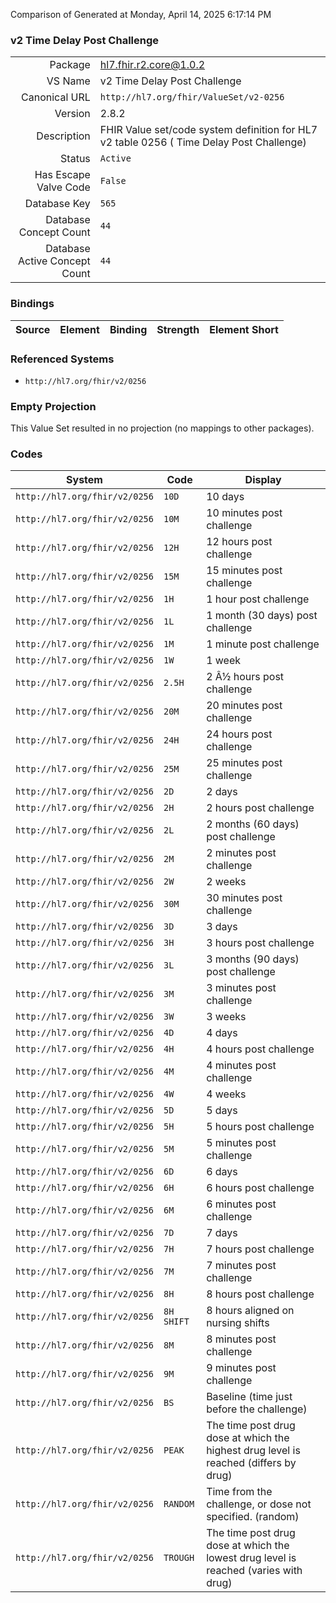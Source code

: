 Comparison of 
Generated at Monday, April 14, 2025 6:17:14 PM

### v2 Time Delay Post Challenge

|      |     |
| ---: | --- |
| Package | hl7.fhir.r2.core@1.0.2 |
| VS Name | v2 Time Delay Post Challenge |
| Canonical URL | `http://hl7.org/fhir/ValueSet/v2-0256` |
| Version | 2.8.2 |
| Description | FHIR Value set/code system definition for HL7 v2 table 0256 ( Time Delay Post Challenge) |
| Status | `Active` |
| Has Escape Valve Code | `False` |
| Database Key | `565` |
| Database Concept Count | `44` |
| Database Active Concept Count | `44` |
### Bindings

| Source | Element | Binding | Strength | Element Short |
| ------ | ------- | ------- | -------- | ------------- |

### Referenced Systems

* `http://hl7.org/fhir/v2/0256`
### Empty Projection

This Value Set resulted in no projection (no mappings to other packages).

### Codes

| System | Code | Display |
| ------ | ---- | ------- |
| `http://hl7.org/fhir/v2/0256` | `10D` | 10 days |
| `http://hl7.org/fhir/v2/0256` | `10M` | 10 minutes post challenge |
| `http://hl7.org/fhir/v2/0256` | `12H` | 12 hours post challenge |
| `http://hl7.org/fhir/v2/0256` | `15M` | 15 minutes post challenge |
| `http://hl7.org/fhir/v2/0256` | `1H` | 1 hour post challenge |
| `http://hl7.org/fhir/v2/0256` | `1L` | 1 month (30 days) post challenge |
| `http://hl7.org/fhir/v2/0256` | `1M` | 1 minute post challenge |
| `http://hl7.org/fhir/v2/0256` | `1W` | 1 week |
| `http://hl7.org/fhir/v2/0256` | `2.5H` | 2 Â½ hours post challenge |
| `http://hl7.org/fhir/v2/0256` | `20M` | 20 minutes post challenge |
| `http://hl7.org/fhir/v2/0256` | `24H` | 24 hours post challenge |
| `http://hl7.org/fhir/v2/0256` | `25M` | 25 minutes post challenge |
| `http://hl7.org/fhir/v2/0256` | `2D` | 2 days |
| `http://hl7.org/fhir/v2/0256` | `2H` | 2 hours post challenge |
| `http://hl7.org/fhir/v2/0256` | `2L` | 2 months (60 days) post challenge |
| `http://hl7.org/fhir/v2/0256` | `2M` | 2 minutes post challenge |
| `http://hl7.org/fhir/v2/0256` | `2W` | 2 weeks |
| `http://hl7.org/fhir/v2/0256` | `30M` | 30 minutes post challenge |
| `http://hl7.org/fhir/v2/0256` | `3D` | 3 days |
| `http://hl7.org/fhir/v2/0256` | `3H` | 3 hours post challenge |
| `http://hl7.org/fhir/v2/0256` | `3L` | 3 months (90 days) post challenge |
| `http://hl7.org/fhir/v2/0256` | `3M` | 3 minutes post challenge |
| `http://hl7.org/fhir/v2/0256` | `3W` | 3 weeks |
| `http://hl7.org/fhir/v2/0256` | `4D` | 4 days |
| `http://hl7.org/fhir/v2/0256` | `4H` | 4 hours post challenge |
| `http://hl7.org/fhir/v2/0256` | `4M` | 4 minutes post challenge |
| `http://hl7.org/fhir/v2/0256` | `4W` | 4 weeks |
| `http://hl7.org/fhir/v2/0256` | `5D` | 5 days |
| `http://hl7.org/fhir/v2/0256` | `5H` | 5  hours post challenge |
| `http://hl7.org/fhir/v2/0256` | `5M` | 5 minutes post challenge |
| `http://hl7.org/fhir/v2/0256` | `6D` | 6 days |
| `http://hl7.org/fhir/v2/0256` | `6H` | 6 hours post challenge |
| `http://hl7.org/fhir/v2/0256` | `6M` | 6 minutes post challenge |
| `http://hl7.org/fhir/v2/0256` | `7D` | 7 days |
| `http://hl7.org/fhir/v2/0256` | `7H` | 7 hours post challenge |
| `http://hl7.org/fhir/v2/0256` | `7M` | 7 minutes post challenge |
| `http://hl7.org/fhir/v2/0256` | `8H` | 8 hours post challenge |
| `http://hl7.org/fhir/v2/0256` | `8H SHIFT` | 8 hours aligned on nursing shifts |
| `http://hl7.org/fhir/v2/0256` | `8M` | 8 minutes post challenge |
| `http://hl7.org/fhir/v2/0256` | `9M` | 9 minutes post challenge |
| `http://hl7.org/fhir/v2/0256` | `BS` | Baseline (time just before the challenge) |
| `http://hl7.org/fhir/v2/0256` | `PEAK` | The time post drug dose at which the highest drug level is reached (differs by drug) |
| `http://hl7.org/fhir/v2/0256` | `RANDOM` | Time from the challenge, or dose not specified. (random) |
| `http://hl7.org/fhir/v2/0256` | `TROUGH` | The time post drug dose at which the lowest drug level is reached (varies with drug) |
